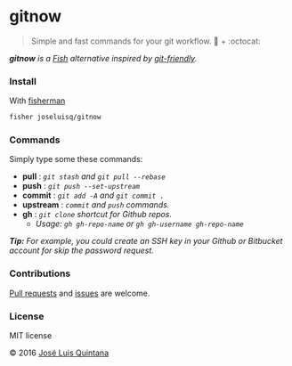 # gitnow
> Simple and fast commands for your git workflow. :tropical_fish: + :octocat:

_**gitnow** is a [Fish](https://fishshell.com/) alternative  inspired by [git-friendly](https://github.com/jamiew/git-friendly)._

### Install

With [fisherman](https://github.com/fisherman/fisherman)

```sh
fisher joseluisq/gitnow
```

### Commands
Simply type some these commands:

- **pull** : *`git stash` and `git pull --rebase`*
- **push** :  *`git push --set-upstream`*
- **commit** : *`git add -A` and `git commit .`*
- **upstream** : *`commit` and `push` commands.*
- **gh** : *`git clone` shortcut for Github repos.*
  - *Usage: `gh gh-repo-name` or `gh gh-username gh-repo-name`*

_**Tip:** For example, you could create an SSH key in your Github or Bitbucket account for skip the password request._

### Contributions

[Pull requests](https://github.com/joseluisq/gitnow/pulls) and [issues](https://github.com/joseluisq/gitnow/issues) are welcome.

### License
MIT license

© 2016 [José Luis Quintana](http://git.io/joseluisq)
